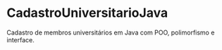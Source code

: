 # CadastroUniversitarioJava
Cadastro de membros universitários em Java com POO, polimorfismo e interface.
